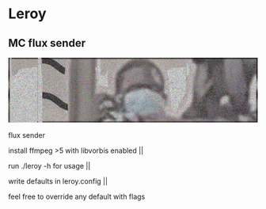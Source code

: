 # Leroy
## MC flux sender

![logo](../stuff/leroy.png)



flux sender


install ffmpeg >5 with libvorbis enabled ||

run ./leroy -h for usage ||

write defaults in leroy.config ||

feel free to override any default with flags


